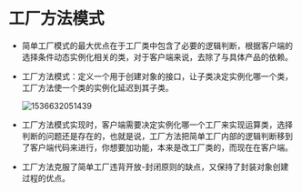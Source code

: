 # 工厂方法模式

* 简单工厂模式的最大优点在于工厂类中包含了必要的逻辑判断，根据客户端的选择条件动态实例化相关的类，对于客户端来说，去除了与具体产品的依赖。

* 工厂方法模式：定义一个用于创建对象的接口，让子类决定实例化哪一个类，工厂方法使一个类的实例化延迟到其子类。

  ![1536632051439](G:\AI\design_pattern\readme\工厂方法模式_结构图)

* 工厂方法模式实现时，客户端需要决定实例化哪一个工厂来实现运算类，选择判断的问题还是存在的，也就是说，工厂方法把简单工厂内部的逻辑判断移到了客户端代码来进行，你想要加功能，本来是改工厂类的，而现在在客户端。

* 工厂方法克服了简单工厂违背开放-封闭原则的缺点，又保持了封装对象创建过程的优点。

